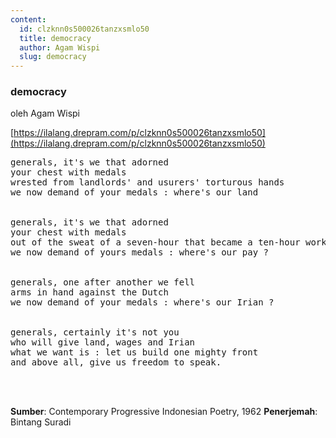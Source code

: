 ```yaml
---
content:
  id: clzknn0s500026tanzxsmlo50
  title: democracy
  author: Agam Wispi
  slug: democracy
---
```

### democracy

oleh Agam Wispi

[https://ilalang.drepram.com/p/clzknn0s500026tanzxsmlo50](https://ilalang.drepram.com/p/clzknn0s500026tanzxsmlo50)

<pre>
generals, it's we that adorned
your chest with medals
wrested from landlords' and usurers' torturous hands
we now demand of your medals : where's our land 


generals, it's we that adorned
your chest with medals
out of the sweat of a seven-hour that became a ten-hour work-day,
we now demand of yours medals : where's our pay ?


generals, one after another we fell
arms in hand against the Dutch
we now demand of your medals : where's our Irian ?


generals, certainly it's not you
who will give land, wages and Irian
what we want is : let us build one mighty front
and above all, give us freedom to speak.
</pre>
<br/><br/>

**Sumber**: Contemporary Progressive Indonesian Poetry, 1962
**Penerjemah**: Bintang Suradi
